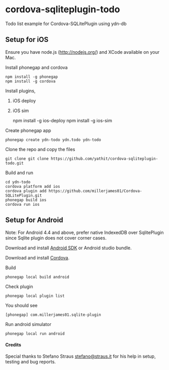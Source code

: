 cordova-sqliteplugin-todo
=========================

Todo list example for Cordova-SQLitePlugin using ydn-db

Setup for iOS
-------------

Ensure you have node.js (http://nodejs.org/) and XCode available on your Mac.

Install phonegap and cordova

    npm install -g phonegap
    npm install -g cordova
    
Install plugins,
 1. iOS deploy
 2. iOS sim
    
    npm install -g ios-deploy
    npm install -g ios-sim

    
Create phonegap app
    
    phonegap create ydn-todo ydn.todo ydn-todo
    
Clone the repo and copy the files 
    
    git clone git clone https://github.com/yathit/cordova-sqliteplugin-todo.git
    
Build and run
    
    cd ydn-todo
    cordova platform add ios
    cordova plugin add https://github.com/millerjames01/Cordova-SQLitePlugin.git 
    phonegap build ios
    cordova run ios
    
Setup for Android
-----------------

Note: For Android 4.4 and above, prefer native IndexedDB over SqlitePlugin since Sqlite plugin does not cover corner cases.
 

Download and install [Android SDK](http://developer.android.com/sdk/index.html) or Android studio bundle.

Download and install [Cordova](http://cordova.apache.org/docs/en/2.5.0/guide_getting-started_android_index.md.html).

Build

    phonegap local build android
    
Check plugin
    
    phonegap local plugin list
    
You should see

    [phonegap] com.millerjames01.sqlite-plugin
    
Run android simulator
    
    phonegap local run android
    

    
#### Credits ####
        
Special thanks to Stefano Straus <stefano@straus.it> for his help in setup, testing and bug reports.